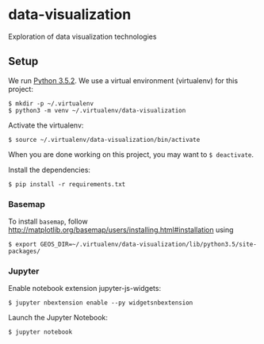 # data-visualization
Exploration of data visualization technologies

## Setup

We run [Python 3.5.2](https://www.python.org/downloads/release/python-352/).
We use a virtual environment (virtualenv) for this project:

    $ mkdir -p ~/.virtualenv
    $ python3 -m venv ~/.virtualenv/data-visualization

Activate the virtualenv:

    $ source ~/.virtualenv/data-visualization/bin/activate

When you are done working on this project, you may want to `$ deactivate`.

Install the dependencies:

    $ pip install -r requirements.txt

### Basemap

To install `basemap`, follow http://matplotlib.org/basemap/users/installing.html#installation
using

    $ export GEOS_DIR=~/.virtualenv/data-visualization/lib/python3.5/site-packages/

### Jupyter

Enable notebook extension jupyter-js-widgets:

    $ jupyter nbextension enable --py widgetsnbextension

Launch the Jupyter Notebook:

    $ jupyter notebook
